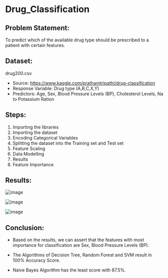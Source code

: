 # Drug_Classification

## Problem Statement: 
To predict which of the available drug type should be prescribed to a patient with certain features.

## Dataset: 
drug200.csv
- Source: https://www.kaggle.com/prathamtripathi/drug-classification
- Response Variable: Drug type (A,B,C,X,Y)
- Predictors: Age, Sex, Blood Pressure Levels (BP), Cholesterol Levels, Na to Potassium Ration

## Steps:
1. Importing the libraries
2. Importing the dataset
3. Encoding Categorical Variables
4. Splitting the dataset into the Training set and Test set
5. Feature Scaling
6. Data Modelling
7. Results
8. Feature Importance

## Results:
![image](https://user-images.githubusercontent.com/56295513/149037001-3ff77965-976f-443a-aebf-ca3715e1a95a.png)

![image](https://user-images.githubusercontent.com/56295513/149037053-1e93332e-1a11-4452-a2fb-8b0836326265.png)

![image](https://user-images.githubusercontent.com/56295513/149037521-e863de0e-eac2-47cd-aa63-95066d416277.png)

## Conclusion:
- Based on the results, we can assert that the features with most importance for classification are Sex, Blood Pressure Levels (BP).

- The Algorithms of Decision Tree, Random Forest and SVM result in 100% Accuracy Score.

- Naive Bayes Algorithm has the least score with 87.5%.
